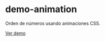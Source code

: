 demo-animation
==============

Orden de números usando animaciones CSS.

[Ver demo](https://elfoxero.xyz/desafio.html)
